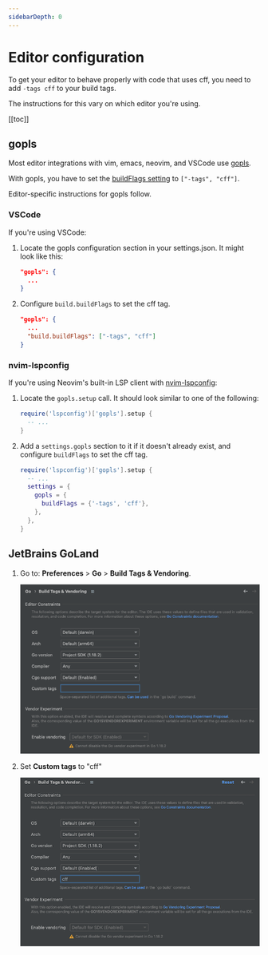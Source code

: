 ```yaml
---
sidebarDepth: 0
---
```


# Editor configuration

To get your editor to behave properly with code that uses cff,
you need to add `-tags cff` to your build tags.

The instructions for this vary on which editor you're using.

[[toc]]

## gopls

Most editor integrations with vim, emacs, neovim, and VSCode use
[gopls](https://github.com/golang/tools/blob/master/gopls/README.md).

With gopls, you have to set the
[buildFlags setting](https://github.com/golang/tools/blob/master/gopls/doc/settings.md#buildflags-string)
to `["-tags", "cff"]`.

Editor-specific instructions for gopls follow.

### VSCode

If you're using VSCode:

1. Locate the gopls configuration section in your settings.json.
   It might look like this:

   ```json
   "gopls": {
     ...
   }
   ```

2. Configure `build.buildFlags` to set the cff tag.

   ```json
   "gopls": {
     ...
     "build.buildFlags": ["-tags", "cff"]
   }
   ```

### nvim-lspconfig

If you're using Neovim's built-in LSP client with
[nvim-lspconfig](https://github.com/neovim/nvim-lspconfig):

1. Locate the `gopls.setup` call.
   It should look similar to one of the following:

   ```lua
   require('lspconfig')['gopls'].setup {
     -- ...
   }
   ```

2. Add a `settings.gopls` section to it if it doesn't already exist,
   and configure `buildFlags` to set the cff tag.

   ```lua
   require('lspconfig')['gopls'].setup {
     -- ...
     settings = {
       gopls = {
         buildFlags = {'-tags', 'cff'},
       },
     },
   }
   ```

## JetBrains GoLand

1. Go to: **Preferences** > **Go** > **Build Tags & Vendoring**.

   ![GoLand settings unchanged](./img/goland-before.png)

2. Set **Custom tags** to "cff"

   ![GoLand settings unchanged](./img/goland-after.png)
